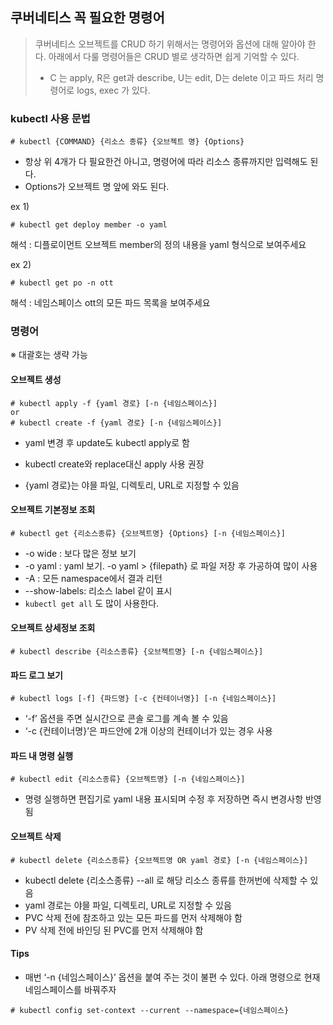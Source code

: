 ## 쿠버네티스 꼭 필요한 명령어

> 쿠버네티스 오브젝트를 CRUD 하기 위해서는 명령어와 옵션에 대해 알아야 한다. 아래에서 다룰 명령어들은 CRUD 별로 생각하면 쉽게 기억할 수 있다.
>
> - C 는 apply, R은 get과 describe, U는 edit, D는 delete 이고 파드 처리 명령어로 logs, exec 가 있다.

### kubectl 사용 문법

```
# kubectl {COMMAND} {리소스 종류} {오브젝트 명} {Options}
```

- 항상 위 4개가 다 필요한건 아니고, 명령어에 따라 리소스 종류까지만 입력해도 된다.
- Options가 오브젝트 명 앞에 와도 된다.

ex 1) 

```
# kubectl get deploy member -o yaml
```

해석 : 디플로이먼트 오브젝트 member의 정의 내용을 yaml 형식으로 보여주세요

ex 2)

```
# kubectl get po -n ott
```

해석 : 네임스페이스 ott의 모든 파드 목록을 보여주세요



### 명령어

※ 대괄호는 생략 가능

#### 오브젝트 생성

```
# kubectl apply -f {yaml 경로} [-n {네임스페이스}]
or
# kubectl create -f {yaml 경로} [-n {네임스페이스}]
```

- yaml 변경 후 update도 kubectl apply로 함

- kubectl create와 replace대신 apply 사용 권장
- {yaml 경로}는 야믈 파일, 디렉토리, URL로 지정할 수 있음



#### 오브젝트 기본정보 조회

```
# kubectl get {리소스종류} {오브젝트명} {Options} [-n {네임스페이스}]
```

-  -o wide : 보다 많은 정보 보기
-  -o yaml : yaml 보기. -o yaml > {filepath} 로 파일 저장 후 가공하여 많이 사용
-  -A : 모든 namespace에서 결과 리턴
-  --show-labels: 리소스 label 같이 표시
- `kubectl get all` 도 많이 사용한다.



#### 오브젝트 상세정보 조회

```
# kubectl describe {리소스종류} {오브젝트명} [-n {네임스페이스}] 
```



#### 파드 로그 보기

```
# kubectl logs [-f] {파드명} [-c {컨테이너명}] [-n {네임스페이스}] 
```

-  ‘-f’ 옵션을 주면 실시간으로 콘솔 로그를 계속 볼 수 있음
-  ‘-c {컨테이너명}’은 파드안에 2개 이상의 컨테이너가 있는 경우 사용



#### 파드 내 명령  실행

```
# kubectl edit {리소스종류} {오브젝트명} [-n {네임스페이스}]
```

-  명령 실행하면 편집기로 yaml 내용 표시되며 수정 후 저장하면 즉시 변경사항 반영됨



#### 오브젝트 삭제

```
# kubectl delete {리소스종류} {오브젝트명 OR yaml 경로} [-n {네임스페이스}]
```

-  kubectl delete {리소스종류} --all 로 해당 리소스 종류를 한꺼번에 삭제할 수 있음
-  yaml 경로는 야믈 파일, 디렉토리, URL로 지정할 수 있음
-  PVC 삭제 전에 참조하고 있는 모든 파드를 먼저 삭제해야 함
-  PV 삭제 전에 바인딩 된 PVC를 먼저 삭제해야 함



#### Tips

- 매번 ‘-n {네임스페이스}’ 옵션을 붙여 주는 것이 불편 수 있다. 아래 명령으로 현재 네임스페이스를 바꿔주자

```
# kubectl config set-context --current --namespace={네임스페이스}
```